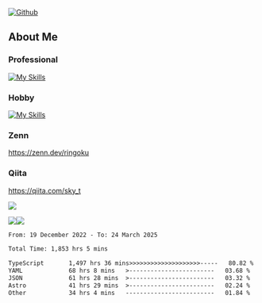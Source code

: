 [![Github](https://img.shields.io/github/followers/skyt-a?label=Follow&style=social)](https://github.com/skyt-a)

## About Me
### Professional
[![My Skills](https://skillicons.dev/icons?i=react,ts,js,nodejs,java,graphql,firebase,githubactions&theme=light)](https://skillicons.dev)
### Hobby
[![My Skills](https://skillicons.dev/icons?i=unity,rust,py&theme=light)](https://skillicons.dev)

### Zenn
https://zenn.dev/ringoku
### Qiita
https://qiita.com/sky_t


![](https://github-profile-summary-cards.vercel.app/api/cards/profile-details?username=skyt-a&theme=default)

![](https://github-profile-summary-cards.vercel.app/api/cards/repos-per-language?username=skyt-a&theme=default)![](https://github-profile-summary-cards.vercel.app/api/cards/stats?username=RinGoku&theme=default)

<!--START_SECTION:waka-->

```txt
From: 19 December 2022 - To: 24 March 2025

Total Time: 1,853 hrs 5 mins

TypeScript       1,497 hrs 36 mins>>>>>>>>>>>>>>>>>>>>-----   80.82 %
YAML             68 hrs 8 mins   >------------------------   03.68 %
JSON             61 hrs 28 mins  >------------------------   03.32 %
Astro            41 hrs 29 mins  >------------------------   02.24 %
Other            34 hrs 4 mins   -------------------------   01.84 %
```

<!--END_SECTION:waka-->
